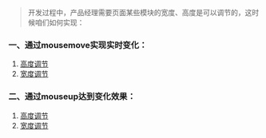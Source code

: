 > 开发过程中，产品经理需要页面某些模块的宽度、高度是可以调节的，这时候咱们如何实现：

### 一、通过mousemove实现实时变化：
1. [高度调节](https://github.com/wangc1993/carrey_blog/tree/master/other/box_of_change/height_move_1)
2. [宽度调节](https://github.com/wangc1993/carrey_blog/tree/master/other/box_of_change/width_move_1)

### 二、通过mouseup达到变化效果：
1. [高度调节](https://github.com/wangc1993/carrey_blog/tree/master/other/box_of_change/height_move_2)
2. [宽度调节](https://github.com/wangc1993/carrey_blog/tree/master/other/box_of_change/width_move_2)